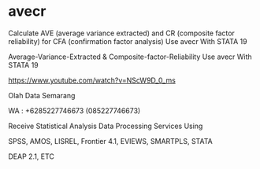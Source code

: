 # avecr
Calculate AVE (average variance extracted) and CR (composite factor reliability) for CFA (confirmation factor analysis) Use avecr With STATA 19

Average-Variance-Extracted & Composite-factor-Reliability Use avecr With STATA 19

https://www.youtube.com/watch?v=NScW9D_0_ms

Olah Data Semarang

WA : +6285227746673 (085227746673)

Receive Statistical Analysis Data Processing Services Using

SPSS, AMOS, LISREL, Frontier 4.1, EVIEWS, SMARTPLS, STATA

DEAP 2.1, ETC
